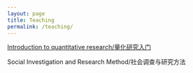 ```yaml
---
layout: page
title: Teaching
permalink: /teaching/
---
```


[Introduction to quantitative research/量化研究入门](https://github.com/coolsteed/intro-statistical-research)

Social Investigation and Research Method/社会调查与研究方法